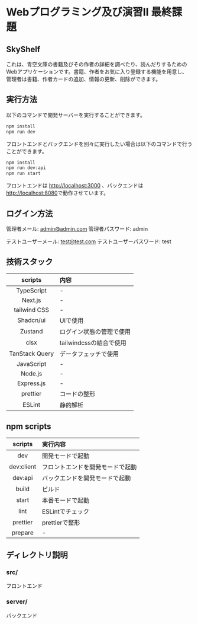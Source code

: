 # Webプログラミング及び演習Ⅱ 最終課題

## SkyShelf

これは、青空文庫の書籍及びその作者の詳細を調べたり、読んだりするためのWebアプリケーションです。書籍、作者をお気に入り登録する機能を用意し、管理者は書籍、作者カードの追加、情報の更新、削除ができます。

## 実行方法

以下のコマンドで開発サーバーを実行することができます。

```bash
npm install
npm run dev
```

フロントエンドとバックエンドを別々に実行したい場合は以下のコマンドで行うことができます。

```bash
npm install
npm run dev:api
npm run start
```

フロントエンドは [http://localhost:3000](http://localhost:3000) 、バックエンドは [http://localhost:8080](http://localhost:8080)で動作させています。

## ログイン方法

管理者メール: admin@admin.com
管理者パスワード: admin

テストユーザーメール: test@test.com
テストユーザーパスワード: test

## 技術スタック

|    scripts     | 内容                     |
| :------------: | :----------------------- |
|   TypeScript   | -                        |
|    Next.js     | -                        |
|  tailwind CSS  | -                        |
|   Shadcn/ui    | UIで使用                 |
|    Zustand     | ログイン状態の管理で使用 |
|      clsx      | tailwindcssの結合で使用  |
| TanStack Query | データフェッチで使用     |
|   JavaScript   | -                        |
|    Node.js     | -                        |
|   Express.js   | -                        |
|    prettier    | コードの整形             |
|     ESLint     | 静的解析                 |

## npm scripts

|  scripts   | 実行内容                         |
| :--------: | :------------------------------- |
|    dev     | 開発モードで起動                 |
| dev:client | フロントエンドを開発モードで起動 |
|  dev:api   | バックエンドを開発モードで起動   |
|   build    | ビルド                           |
|   start    | 本番モードで起動                 |
|    lint    | ESLintでチェック                 |
|  prettier  | prettierで整形                   |
|  prepare   | -                                |

## ディレクトリ説明

### src/

フロントエンド

### server/

バックエンド
